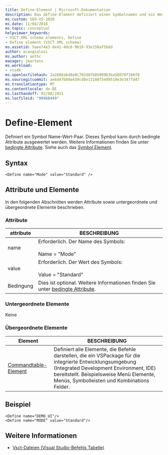 ```yaml
---
title: Define-Element | Microsoft-Dokumentation
description: Das define-Element definiert einen Symbolnamen und ein Wertpaar. Dieses Symbol kann durch bedingte Attribute ausgewertet werden.
ms.custom: SEO-VS-2020
ms.date: 11/04/2016
ms.topic: conceptual
helpviewer_keywords:
- VSCT XML schema elements, Define
- Define element (VSCT XML schema)
ms.assetid: 5aee74e3-de41-4dc6-9618-93e158af56dd
author: acangialosi
ms.author: anthc
manager: jmartens
ms.workload:
- vssdk
ms.openlocfilehash: 2a2686abd8e8c703d8fb85009b3ba56070f166f0
ms.sourcegitcommit: ae6d47b09a439cd0e13180f5e89510e3e347fd47
ms.translationtype: MT
ms.contentlocale: de-DE
ms.lasthandoff: 02/08/2021
ms.locfileid: "99968449"
---
```

# <a name="define-element"></a>Define-Element
Definiert ein Symbol Name-Wert-Paar. Dieses Symbol kann durch bedingte Attribute ausgewertet werden. Weitere Informationen finden Sie unter [bedingte Attribute](../extensibility/vsct-xml-schema-conditional-attributes.md). Siehe auch das [Symbol Element](../extensibility/symbols-element.md).

## <a name="syntax"></a>Syntax

```
<Define name="Mode" value="Standard" />
```

## <a name="attributes-and-elements"></a>Attribute und Elemente
 In den folgenden Abschnitten werden Attribute sowie untergeordnete und übergeordnete Elemente beschrieben.

### <a name="attributes"></a>Attribute

|attribute|BESCHREIBUNG|
|---------------|-----------------|
|name|Erforderlich. Der Name des Symbols:<br /><br /> Name = "Mode"|
|value|Erforderlich. Der Wert des Symbols:<br /><br /> Value = "Standard"|
|Bedingung|Dies ist optional. Weitere Informationen finden Sie unter [bedingte Attribute](../extensibility/vsct-xml-schema-conditional-attributes.md).|

### <a name="child-elements"></a>Untergeordnete Elemente
 Keine

### <a name="parent-elements"></a>Übergeordnete Elemente

|Element|BESCHREIBUNG|
|-------------|-----------------|
|[Commandtable-Element](../extensibility/commandtable-element.md)|Definiert alle Elemente, die Befehle darstellen, die ein VSPackage für die integrierte Entwicklungsumgebung (Integrated Development Environment, IDE) bereitstellt. Beispielsweise Menü Elemente, Menüs, Symbolleisten und Kombinations Felder.|

## <a name="example"></a>Beispiel

```
<Define name="DEMO_UI"/>
<Define name="MODE" value="Standard"/>
```

## <a name="see-also"></a>Weitere Informationen
- [Vsct-Dateien (Visual Studio-Befehls Tabelle)](../extensibility/internals/visual-studio-command-table-dot-vsct-files.md)
